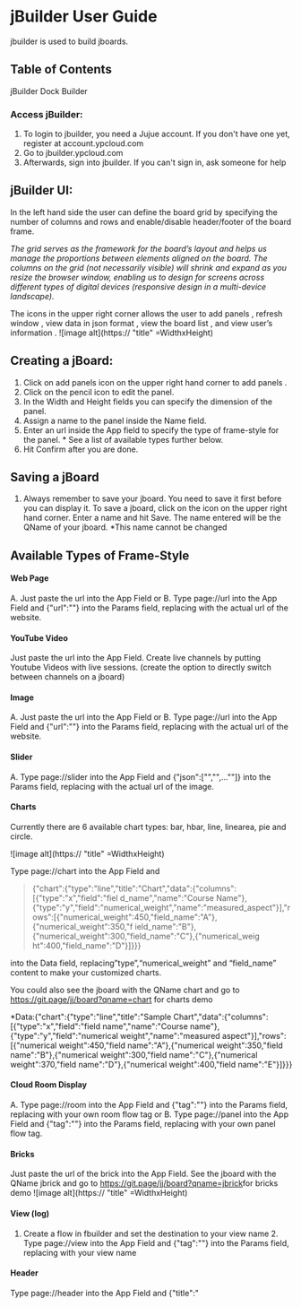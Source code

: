 # jBuilder User Guide
jbuilder is used to build jboards. 

## Table of Contents
jBuilder
Dock Builder


### Access jBuilder: 
1. To login to jbuilder, you need a Jujue account. If you don't have one yet, register at account.ypcloud.com
2. Go to jbuilder.ypcloud.com 
3. Afterwards, sign into jbuilder. If you can't sign in, ask someone for help

## jBuilder UI: 
In the left hand side the user can define the board grid by specifying the number of columns and rows and enable/disable header/footer of the board frame. 

*The grid serves as the framework for the board’s layout and helps us manage the proportions between elements aligned on the board. The columns on the grid (not necessarily visible) will shrink and expand as you resize the browser window, enabling us to design for screens across different types of digital devices (responsive design in a multi-device landscape).*

The icons in the upper right corner allows the user to add panels , refresh window , view data in json format , view the board list , and view 
user’s information . 
![image alt](https:// "title" =WidthxHeight)

## Creating a jBoard: 
1. Click on add panels icon on the upper right hand corner to add panels . 
2. Click on the pencil icon to edit the panel.
3. In the Width and Height fields you can specify the dimension of the panel. 
4. Assign a name to the panel inside the Name field. 
5. Enter an url inside the App field to specify the type of frame-style for the panel. * See a list of available types further below.  
6. Hit Confirm after you are done. 

## Saving a jBoard 
1. Always remember to save your jboard. You need to save it first before you can display it. To save a jboard, click on the icon on the upper right hand corner. Enter a name and hit Save. The name entered will be the QName of your jboard. 
*This name cannot be changed

## Available Types of Frame-Style 
#### Web Page 
A. Just paste the url into the App Field or 
B. Type page://url into the App Field and {"url":"<url>"} into the Params field, replacing <url> with the actual url of the website. 
#### YouTube Video 
Just paste the url into the App Field.
Create live channels by putting Youtube Videos with live sessions. (create the option to directly switch between channels on a jboard)
#### Image 
A. Just paste the url into the App Field or 
B. Type page://url into the App Field and {"url":"<url>"} into the Params field, replacing <url> with the actual url of the website. 
#### Slider 
A. Type page://slider into the App Field and 
{"json":["<url>","<url>",..."<url>"]} into the Params field, replacing <url> with the actual url of the image. 
#### Charts 
Currently there are 6 available chart types: bar, hbar, line, linearea, pie and circle. 

![image alt](https:// "title" =WidthxHeight)

Type page://chart into the App Field and 
>{"chart":{"type":"line","title":"Chart","data":{"columns":[{"type":"x","field":"fiel d_name","name":"Course Name"},{"type":"y","field":"numerical_weight","name":"measured_aspect"}],"rows":[{"numerical_weight":450,"field_name":"A"},{"numerical_weight":350,"f ield_name":"B"},{"numerical_weight":300,"field_name":"C"},{"numerical_weig ht":400,"field_name":"D"}]}}} 

into the Data field, replacing”type”,“numerical_weight” and “field_name” content to make your customized charts. 

You could also see the jboard with the QName chart and go to 
https://git.page/jj/board?qname=chart for charts demo

*Data:{"chart":{"type":"line","title":"Sample Chart","data":{"columns":[{"type":"x","field":"field name","name":"Course name"},{"type":"y","field":"numerical weight","name":"measured aspect"}],"rows":[{"numerical weight":450,"field name":"A"},{"numerical weight":350,"field name":"B"},{"numerical weight":300,"field name":"C"},{"numerical weight":370,"field name":"D"},{"numerical weight":400,"field name":"E"}]}}}

#### Cloud Room Display 
A. Type page://room into the App Field and {"tag":"<tag>"} into the 
Params field, replacing <tag> with your own room flow tag or 
B. Type page://panel into the App Field and {"tag":"<tag>"} into the 
Params field, replacing <tag> with your own panel flow tag. 
#### Bricks 
Just paste the url of the brick into the App Field. 
See the jboard with the QName jbrick and go to 
https://git.page/jj/board?qname=jbrick​ for bricks demo 
![image alt](https:// "title" =WidthxHeight)

#### View  (log)
1. Create a flow in fbuilder and set the destination to your view name 2. Type page://view into the App Field and {"tag":"<view name>"} into the Params field, replacing <view name> with your view name 
#### Header 
Type page://header into the App Field and {"title":"<title>","logo":"<url>"} into the Params field, replacing <title> with the title you want for the header and <url> with the url of the logo file


## Copy and Pasting jBoard Data 
You can save your jBoard data in json format. 
1. Click on the icon on the upper right hand corner to go to view data in json format. 
2. Then click on the icon if you want to copy the current jboard in json format, or the icon if you want to paste the jboard data in json format.

![image alt](https:// "title" =WidthxHeight)

## Displaying a jBoard 
There are 2 ways of displaying your jBoard: 
A. 
1. Click on the ![] icon to go to view data in json format 
2. Then on the upper right hand corner click on the ![] icon then your jboard will be displayed in a new window. 

B. 
1. To display your jboard using a url link, you need to get either the QName or the QCode of your jboard. To do so , click on the icon on the upper right hand corner. 
2. Enter p: or p:// in the search bar to see a list of all the jboards with their corresponding QName and QCode. 

![image alt](https:// "title" =WidthxHeight)

3. To display using the QName enter https://git.page/jj/board?qname=<QName> in the browser, replacing the <QName> with your jboard’s QName; to display using the QCode enter https://git.page/jj/board?qcode=<QCode> in the browser, replacing the <QCode> with your jboard’s QCode.

# Dock Builder User Manual 
A dock board consists of a series of jboards. 
In a dock board, you can navigate from one jboard to another using the dock menu on the bottom, much like the Mac OS Desktop. 
An example of what a dock can look like: 

How to Access Dock Builder: 
1. From jBuilder, click on the icon on the upper left hand corner to go to dock builder. To leave the dock builder and go back to jbuilder, click the home icon

## Dock Builder UI: 

### Adding and Removing jBoards from the Dock: 
In the Dock Builder, click the icon on the bottom. 
1. Assign a name to the board inside the Title field (If you don’t assign a name, you cannot add a jboard to the dock, or delete the dock itself, i.e. you’ll have to restart the whole dock board)
2. Enter the url of the icon image you want to use for the current board.
3. For the Icon Url field enter the url of the dock menu image icon you want to use for the board when it is unselected. 
4. For the Active Icon Url field enter the url of the dock menu image icon you want to use for the board when it is selected. 
(For nice icons, consider searching at flaticon.com. Simply search by keyword, click on an icon, right click and select ‘Copy Image Address’, then paste.) 
5. Hit Confirm after you are done. 
6. To add the jboard, click on the icon in the middle of the page, and select the board you want to link. If you want to remove the current board, click on the icon. To remove the dock menu (image icon), click the (-) icon in the middle of the page after removing the existing jboard. 

### Saving a Dock 
1. Always remember to save your dock. To save a dock, click on the icon on the upper right hand corner. Enter a name and hit Save. 
Copy and Pasting Dock Data 
You can save your dock data in json format. 
1. Click on the icon on the upper right hand corner to go to view data in json format. 
2. Then click on the icon if you want to copy the current dock layout in json format, or the icon if you want to paste the dock data in json format.

### Displaying a Dock 
There are 2 ways of displaying your dock: 
A. 
1. Click on the icon to go to view data in json format 
2. Then on the upper right hand corner click on the icon then your dock will be displayed in a new window. 
B. 
1. To display your dock using a url link, you need to get either the QName or the QCode of your dock. To do so , click on the icon on the upper right hand corner. 
2. Enter p: or p:// in the search bar to see a list of all the docks with their corresponding QName and QCode. 
3. To display using the QName enter 
https://git.page/jj/jboard?qname=<QName> in the browser, replacing the <QName> with your dock’s QName; to display using the QCode enter https://git.page/jj/jboard?qcode=<QCode> in the browser, replacing the <QCode> with your dock’s QCode.


###### tags: `yp-md`

